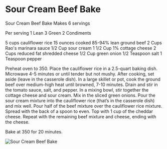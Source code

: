 # Sour Cream Beef Bake

Sour Cream Beef Bake
Makes 6 servings

Per serving
1 Lean
3 Green
2 Condiments

5 cups cauliflower rice
15 ounces cooked 85-94% lean ground beef
2 Cups Rao's marinara sauce
1/2 Cup sour cream
1 1/2 Cup 1% cottage cheese
2 Cups reduced fat shredded cheese
1/2 Cup green onion
1/2 Teaspoon salt
1 Teaspoon pepper

Preheat oven to 350.
Place the cauliflower rice in a 2.5-quart baking dish. Microwave 4-5 minutes or until tender but not mushy. 
After cooking, set aside (leave in the casserole dish).
In a large skillet or pot, cook the ground beef over medium-high heat until browned, 7-10 minutes. 
Drain and stir in the tomato sauce, salt, and pepper.
In a mixing bowl, stir together the cottage cheese and sour cream. Mix in the sliced green onions.
Pour the sour cream mixture into the cauliflower rice (that’s in the casserole dish) and mix well.
Pour half of the beef mixture over the cauliflower rice mixture. 
Spread with the back of a spoon to even. Top with 1 cup of the cheddar cheese. 
Repeat with the remaining beef mixture and cheese, ending with the cheese.

Bake at 350 for 20 minutes.

![Sour Cream Beef Bake](./Sour%20Cream%20Beef%20Bake.png)

